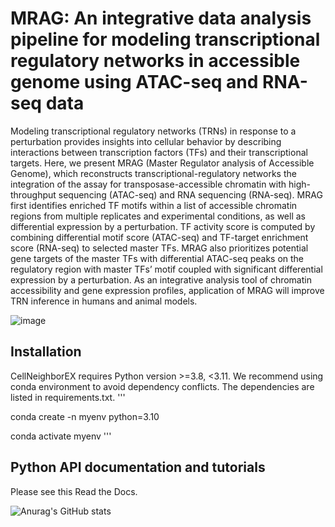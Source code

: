# MRAG: An integrative data analysis pipeline for modeling transcriptional regulatory networks in accessible genome using ATAC-seq and RNA-seq data


Modeling transcriptional regulatory networks (TRNs) in response to a perturbation provides insights into cellular behavior by describing interactions between transcription factors (TFs) and their transcriptional targets. Here, we present MRAG (Master Regulator analysis of Accessible Genome), which reconstructs transcriptional-regulatory networks the integration of the assay for transposase-accessible chromatin with high-throughput sequencing (ATAC-seq) and RNA sequencing (RNA-seq). MRAG first identifies enriched TF motifs within a list of accessible chromatin regions from multiple replicates and experimental conditions, as well as differential expression by a perturbation. TF activity score is computed by combining differential motif score (ATAC-seq) and TF-target enrichment score (RNA-seq) to selected master TFs. MRAG also prioritizes potential gene targets of the master TFs with differential ATAC-seq peaks on the regulatory region with master TFs’ motif coupled with significant differential expression by a perturbation. As an integrative analysis tool of chromatin accessibility and gene expression profiles, application of MRAG will improve TRN inference in humans and animal models.

![image](https://github.com/Cherry-Kim/MRAG/assets/64776690/ad8b9b28-5068-42ca-a23e-6e4c60157fff)

 
## Installation
CellNeighborEX requires Python version >=3.8, <3.11. We recommend using conda environment to avoid dependency conflicts. The dependencies are listed in requirements.txt.
'''
  
  conda create -n myenv python=3.10
  
  conda activate myenv
'''

## Python API documentation and tutorials
Please see this Read the Docs.

![Anurag's GitHub stats](https://github-readme-stats.vercel.app/api?username=Cherry-Kim&show_icons=true&theme=radical)

